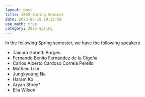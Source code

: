```yaml
---
layout: post
title: 2025-Spring Seminar
date: 2023-05-18 19:25:58
use_math: true
category: 2025-Spring
---
```

 
In the following Spring semester, we have the following speakers

- Tainara Gobetti Borges
- Fernando Benito Fernández de la Cigoña
- Carlos Alberto Cardoso Correia Perello
- Mathieu Lise
- Jungkyoung Na
- Haram Ko
- Aryan Shrey*
- Ella Wilson

